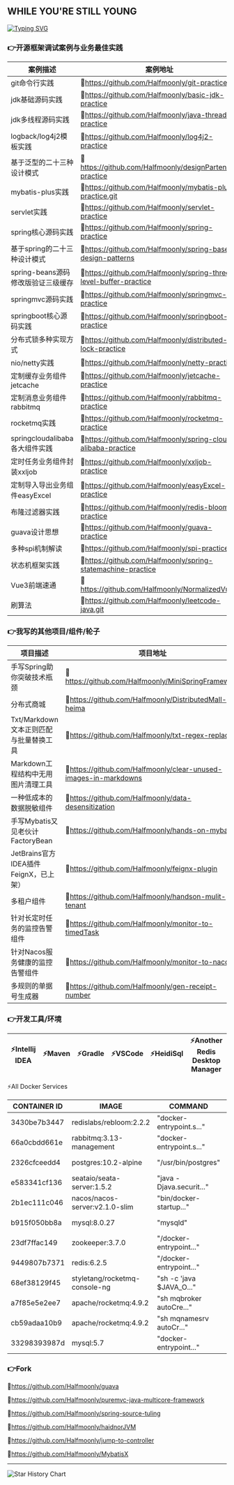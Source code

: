 <!--
**Halfmoonly/Halfmoonly** is a ✨ _special_ ✨ repository because its `README.md` (this file) appears on your GitHub profile.

Here are some ideas to get you started:

- 🔭 I’m currently working on ...
- 🌱 I’m currently learning ...
- 👯 I’m looking to collaborate on ...
- 🤔 I’m looking for help with ...
- 💬 Ask me about ...
- 📫 How to reach me: ...
- 😄 Pronouns: ...
- ⚡ Fun fact: ...
-->
WHILE YOU'RE STILL YOUNG
---
[![Typing SVG](https://readme-typing-svg.demolab.com?font=Exo+2&size=28&pause=1000&vCenter=true&width=700&lines=requirements+and+ideas+are+the+origin+of+programming)](https://git.io/typing-svg)
### 👉开源框架调试案例与业务最佳实践
| 案例描述 | 案例地址 |
| ----------- | ----------- |
| git命令行实践 | 🐞https://github.com/Halfmoonly/git-practice |
| jdk基础源码实践 | 🐞https://github.com/Halfmoonly/basic-jdk-practice |
| jdk多线程源码实践 | 🐞https://github.com/Halfmoonly/java-thread-practice |
| logback/log4j2模板实践 | 🐞https://github.com/Halfmoonly/log4j2-practice |
| 基于泛型的二十三种设计模式 | 🐞https://github.com/Halfmoonly/designPartens-practice |
| mybatis-plus实践 | 🐞https://github.com/Halfmoonly/mybatis-plus-practice.git |
| servlet实践 | 🐞https://github.com/Halfmoonly/servlet-practice |
| spring核心源码实践 | 🐞https://github.com/Halfmoonly/spring-practice |
| 基于spring的二十三种设计模式 | 🐞https://github.com/Halfmoonly/spring-based-design-patterns |
| spring-beans源码修改版验证三级缓存 | 🐞https://github.com/Halfmoonly/spring-three-level-buffer-practice |
| springmvc源码实践 | 🐞https://github.com/Halfmoonly/springmvc-practice |
| springboot核心源码实践 | 🐞https://github.com/Halfmoonly/springboot-practice |
| 分布式锁多种实现方式 | 🐞https://github.com/Halfmoonly/distributed-lock-practice |
| nio/netty实践 | 🐞https://github.com/Halfmoonly/netty-practice |
| 定制缓存业务组件jetcache | 🐞https://github.com/Halfmoonly/jetcache-practice |
| 定制消息业务组件rabbitmq | 🐞https://github.com/Halfmoonly/rabbitmq-practice |
| rocketmq实践 | 🐞https://github.com/Halfmoonly/rocketmq-practice |
| springcloudalibaba各大组件实践 | 🐞https://github.com/Halfmoonly/spring-cloud-alibaba-practice |
| 定时任务业务组件封装xxljob | 🐞https://github.com/Halfmoonly/xxljob-practice |
| 定制导入导出业务组件easyExcel | 🐞https://github.com/Halfmoonly/easyExcel-practice |
| 布隆过滤器实践 | 🐞https://github.com/Halfmoonly/redis-bloom-practice |
| guava设计思想 | 🐞https://github.com/Halfmoonly/guava-practice |
| 多种spi机制解读 | 🐞https://github.com/Halfmoonly/spi-practice |
| 状态机框架实践 | 🐞https://github.com/Halfmoonly/spring-statemachine-practice |
| Vue3前端速通 | 🐞https://github.com/Halfmoonly/NormalizedVue3 |
| 刷算法 | 🐞https://github.com/Halfmoonly/leetcode-java.git |

### 👉我写的其他项目/组件/轮子
| 项目描述 | 项目地址 |
| ----------- | ----------- |
| 手写Spring助你突破技术瓶颈 | 🚀https://github.com/Halfmoonly/MiniSpringFramework |
| 分布式商城 | 🚀https://github.com/Halfmoonly/DistributedMall-heima |
| Txt/Markdown文本正则匹配与批量替换工具 | 🚀https://github.com/Halfmoonly/txt-regex-replace |
| Markdown工程结构中无用图片清理工具 | 🚀https://github.com/Halfmoonly/clear-unused-images-in-markdowns |
| 一种低成本的数据脱敏组件 | 🚀https://github.com/Halfmoonly/data-desensitization |
| 手写Mybatis又见老伙计FactoryBean | 🚀https://github.com/Halfmoonly/hands-on-mybatis |
| JetBrains官方IDEA插件FeignX，已上架） | 🚀https://github.com/Halfmoonly/feignx-plugin |
| 多租户组件 | 🚀https://github.com/Halfmoonly/handson-mulit-tenant |
| 针对长定时任务的监控告警组件 | 🚀https://github.com/Halfmoonly/monitor-to-timedTask |
| 针对Nacos服务健康的监控告警组件 | 🚀https://github.com/Halfmoonly/monitor-to-nacos |
| 多规则的单据号生成器 | 🚀https://github.com/Halfmoonly/gen-receipt-number |

### 👉开发工具/环境
| ⚡Intellij IDEA | ⚡Maven | ⚡Gradle | ⚡VSCode | ⚡HeidiSql | ⚡Another Redis Desktop Manager | ⚡WindTerm |
| ----------- | ----------- | ----------- | ----------- | ----------- | ----------- | ----------- |

⚡All Docker Services

| CONTAINER ID   | IMAGE                       | COMMAND                  | CREATED             | STATUS              | NAMES       |
|----------------|-----------------------------|--------------------------|---------------------|--------------------|-------------|
| 3430be7b3447   | redislabs/rebloom:2.2.2     | "docker-entrypoint.s..." | 2 minutes ago       | Up 30 seconds      | redis-bloom |
| 66a0cbdd661e   | rabbitmq:3.13-management    | "docker-entrypoint.s..." | 2 days ago          | Up 30 seconds      | rabbitmq    |
| 2326cfceedd4   | postgres:10.2-alpine        | "/usr/bin/postgres"      | 2 months ago        | Up 31 seconds      | pgsql       |
| e583341cf136   | seataio/seata-server:1.5.2  | "java -Djava.securit..." | 2 months ago        | Up 30 seconds      | seata       |
| 2b1ec111c046   | nacos/nacos-server:v2.1.0-slim | "bin/docker-startup..." | 2 months ago        | Up 30 seconds      | nacos       |
| b915f050bb8a   | mysql:8.0.27                | "mysqld"                 | 2 months ago        | Up 30 seconds      | mysql8      |
| 23df7ffac149   | zookeeper:3.7.0             | "/docker-entrypoint..."  | 2 months ago        | Up 30 seconds      | zookeeper   |
| 9449807b7371   | redis:6.2.5                 | "/docker-entrypoint..."  | 2 months ago        | Up 30 seconds      | redis       |
| 68ef38129f45   | styletang/rocketmq-console-ng | "sh -c 'java $JAVA_O..." | 2 months ago        | Up 30 seconds      | rmqconsole  |
| a7f85e5e2ee7   | apache/rocketmq:4.9.2         | "sh mqbroker autoCre..." | 2 months ago        | Up 30 seconds      | rmqbroker   |
| cb59adaa10b9   | apache/rocketmq:4.9.2        | "sh mqnamesrv autoCr..." | 2 months ago        | Up 30 seconds      | rmqnamesrv  |
| 33298393987d   | mysql:5.7                   | "docker-entrypoint..."   | 2 months ago        | Up 30 seconds      | mysql57     |

### 👉Fork
🌱https://github.com/Halfmoonly/guava

🌱https://github.com/Halfmoonly/puremvc-java-multicore-framework

🌱https://github.com/Halfmoonly/spring-source-tuling

🌱https://github.com/Halfmoonly/haidnorJVM

🌱https://github.com/Halfmoonly/jump-to-controller

🌱https://github.com/Halfmoonly/MybatisX

---
<picture>
  <img
    alt="Star History Chart"
    src="https://api.star-history.com/svg?repos=Halfmoonly/data-desensitization,Halfmoonly/feignx-plugin&type=Date&theme=dark"
  />
</picture>
